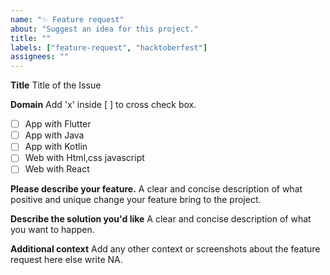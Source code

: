 ```yaml
---
name: "✨ Feature request"
about: "Suggest an idea for this project."
title: ""
labels: ["feature-request", "hacktoberfest"]
assignees: ""
---
```


**Title**
Title of the Issue

**Domain**
Add 'x' inside [ ] to cross check box.

- [ ] App with Flutter
- [ ] App with Java
- [ ] App with Kotlin
- [ ] Web with Html,css javascript
- [ ] Web with React

**Please describe your feature.**
A clear and concise description of what positive and unique change your feature bring to the project.

**Describe the solution you'd like**
A clear and concise description of what you want to happen.

**Additional context**
Add any other context or screenshots about the feature request here else write NA.

